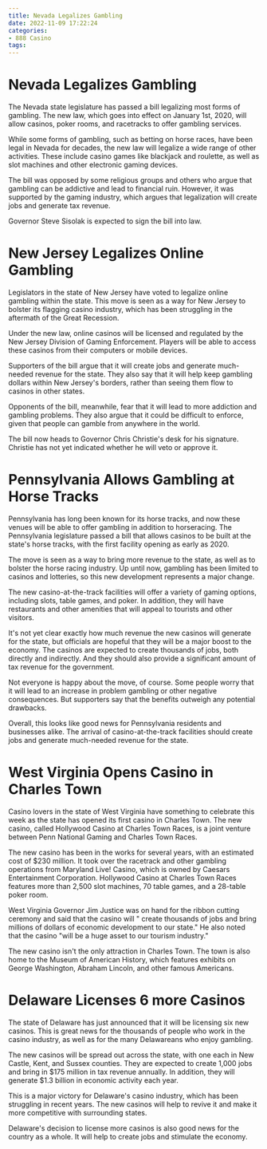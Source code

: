 ```yaml
---
title: Nevada Legalizes Gambling
date: 2022-11-09 17:22:24
categories:
- 888 Casino
tags:
---
```



#  Nevada Legalizes Gambling

The Nevada state legislature has passed a bill legalizing most forms of gambling. The new law, which goes into effect on January 1st, 2020, will allow casinos, poker rooms, and racetracks to offer gambling services.

While some forms of gambling, such as betting on horse races, have been legal in Nevada for decades, the new law will legalize a wide range of other activities. These include casino games like blackjack and roulette, as well as slot machines and other electronic gaming devices.

The bill was opposed by some religious groups and others who argue that gambling can be addictive and lead to financial ruin. However, it was supported by the gaming industry, which argues that legalization will create jobs and generate tax revenue.

Governor Steve Sisolak is expected to sign the bill into law.

#  New Jersey Legalizes Online Gambling

Legislators in the state of New Jersey have voted to legalize online gambling within the state. This move is seen as a way for New Jersey to bolster its flagging casino industry, which has been struggling in the aftermath of the Great Recession.

Under the new law, online casinos will be licensed and regulated by the New Jersey Division of Gaming Enforcement. Players will be able to access these casinos from their computers or mobile devices.

Supporters of the bill argue that it will create jobs and generate much-needed revenue for the state. They also say that it will help keep gambling dollars within New Jersey's borders, rather than seeing them flow to casinos in other states.

Opponents of the bill, meanwhile, fear that it will lead to more addiction and gambling problems. They also argue that it could be difficult to enforce, given that people can gamble from anywhere in the world.

The bill now heads to Governor Chris Christie's desk for his signature. Christie has not yet indicated whether he will veto or approve it.

#  Pennsylvania Allows Gambling at Horse Tracks

Pennsylvania has long been known for its horse tracks, and now these venues will be able to offer gambling in addition to horseracing. The Pennsylvania legislature passed a bill that allows casinos to be built at the state's horse tracks, with the first facility opening as early as 2020.

The move is seen as a way to bring more revenue to the state, as well as to bolster the horse racing industry. Up until now, gambling has been limited to casinos and lotteries, so this new development represents a major change.

The new casino-at-the-track facilities will offer a variety of gaming options, including slots, table games, and poker. In addition, they will have restaurants and other amenities that will appeal to tourists and other visitors.

It's not yet clear exactly how much revenue the new casinos will generate for the state, but officials are hopeful that they will be a major boost to the economy. The casinos are expected to create thousands of jobs, both directly and indirectly. And they should also provide a significant amount of tax revenue for the government.

Not everyone is happy about the move, of course. Some people worry that it will lead to an increase in problem gambling or other negative consequences. But supporters say that the benefits outweigh any potential drawbacks.

Overall, this looks like good news for Pennsylvania residents and businesses alike. The arrival of casino-at-the-track facilities should create jobs and generate much-needed revenue for the state.

#  West Virginia Opens Casino in Charles Town

Casino lovers in the state of West Virginia have something to celebrate this week as the state has opened its first casino in Charles Town. The new casino, called Hollywood Casino at Charles Town Races, is a joint venture between Penn National Gaming and Charles Town Races.

The new casino has been in the works for several years, with an estimated cost of $230 million. It took over the racetrack and other gambling operations from Maryland Live! Casino, which is owned by Caesars Entertainment Corporation. Hollywood Casino at Charles Town Races features more than 2,500 slot machines, 70 table games, and a 28-table poker room.

West Virginia Governor Jim Justice was on hand for the ribbon cutting ceremony and said that the casino will " create thousands of jobs and bring millions of dollars of economic development to our state." He also noted that the casino "will be a huge asset to our tourism industry."

The new casino isn't the only attraction in Charles Town. The town is also home to the Museum of American History, which features exhibits on George Washington, Abraham Lincoln, and other famous Americans.

#  Delaware Licenses 6 more Casinos

The state of Delaware has just announced that it will be licensing six new casinos. This is great news for the thousands of people who work in the casino industry, as well as for the many Delawareans who enjoy gambling.

The new casinos will be spread out across the state, with one each in New Castle, Kent, and Sussex counties. They are expected to create 1,000 jobs and bring in $175 million in tax revenue annually. In addition, they will generate $1.3 billion in economic activity each year.

This is a major victory for Delaware's casino industry, which has been struggling in recent years. The new casinos will help to revive it and make it more competitive with surrounding states.

Delaware's decision to license more casinos is also good news for the country as a whole. It will help to create jobs and stimulate the economy.
